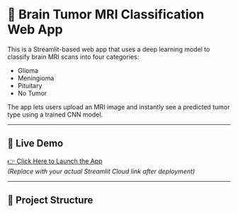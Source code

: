 # 🧠 Brain Tumor MRI Classification Web App

This is a Streamlit-based web app that uses a deep learning model to classify brain MRI scans into four categories:

- Glioma
- Meningioma
- Pituitary
- No Tumor

The app lets users upload an MRI image and instantly see a predicted tumor type using a trained CNN model.

---

## 🚀 Live Demo

[👉 Click Here to Launch the App](https://share.streamlit.io/)  
_(Replace with your actual Streamlit Cloud link after deployment)_

---

## 📁 Project Structure

